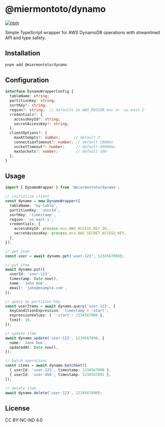 # @miermontoto/dynamo

[![npm](https://img.shields.io/npm/v/@miermontoto/dynamo)](https://www.npmjs.com/package/@miermontoto/dynamo)

Simple TypeScript wrapper for AWS DynamoDB operations with streamlined API and type safety.

## Installation

```bash
pnpm add @miermontoto/dynamo
```

## Configuration

```typescript
interface DynamoWrapperConfig {
  tableName: string;
  partitionKey: string;
  sortKey?: string;
  region?: string;  // defaults to AWS_REGION env or 'us-east-1'
  credentials?: {
    accessKeyId?: string;
    secretAccessKey?: string;
  };
  clientOptions?: {
    maxAttempts?: number;      // default 3
    connectionTimeout?: number; // default 5000ms
    socketTimeout?: number;     // default 60000ms
    maxSockets?: number;        // default 100
  };
}
```

## Usage

```typescript
import { DynamoWrapper } from '@miermontoto/dynamo';

// initialize client
const dynamo = new DynamoWrapper({
  tableName: 'my-table',
  partitionKey: 'userId',
  sortKey: 'timestamp',
  region: 'us-east-1',
  credentials: {
    accessKeyId: process.env.AWS_ACCESS_KEY_ID,
    secretAccessKey: process.env.AWS_SECRET_ACCESS_KEY,
  },
});

// get item
const user = await dynamo.get('user-123', 1234567890);

// put item
await dynamo.put({
  userId: 'user-123',
  timestamp: Date.now(),
  name: 'John Doe',
  email: 'john@example.com',
});

// query by partition key
const userItems = await dynamo.query('user-123', {
  keyConditionExpression: 'timestamp > :start',
  expressionValues: { ':start': 1234567000 },
  limit: 10,
});

// update item
await dynamo.update('user-123', 1234567890, {
  name: 'Jane Doe',
  updatedAt: Date.now(),
});

// batch operations
const items = await dynamo.batchGet([
  { userId: 'user-123', timestamp: 1234567890 },
  { userId: 'user-456', timestamp: 1234567891 },
]);

// delete item
await dynamo.delete('user-123', 1234567890);
```

## License

CC BY-NC-ND 4.0